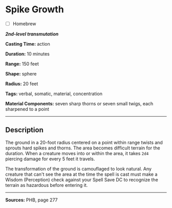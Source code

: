 # Spike Growth

- [ ] Homebrew

***2nd-level transmutation***

**Casting Time:** action

**Duration:** 10 minutes

**Range:** 150 feet

**Shape:** sphere

**Radius:** 20 feet

**Tags:** verbal, somatic, material, concentration

**Material Components:** seven sharp thorns or seven small twigs, each sharpened to a point

---

## Description
The ground in a 20-foot radius centered on a point within range twists and sprouts hard spikes and thorns.
The area becomes difficult terrain for the duration.
When a creature moves into or within the area, it takes `2d4` piercing damage for every 5 feet it travels.

The transformation of the ground is camouflaged to look natural.
Any creature that can't see the area at the time the spell is cast must make a Wisdom (Perception) check against your Spell Save DC to recognize the terrain as hazardous before entering it.

---

**Sources:** PHB, page 277
